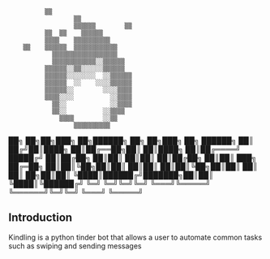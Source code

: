               ▒▒
	                  ▒▒
	                  ▒▒▒▒▒▒        ▒▒
	          ▒▒  ▒▒    ▒▒▒▒▒▒
	          ▒▒▒▒    ▒▒▒▒▒▒▒▒▒▒
	    ▒▒    ▒▒▒▒▒▒  ▒▒▒▒▒▒▒▒▒▒▒▒
	            ▒▒▒▒▒▒▒▒▒▒▒▒▒▒▒▒▒▒
	            ▒▒▒▒▒▒▒▒▒▒▒▒░░▒▒▒▒▒▒
	          ▒▒▒▒▒▒░░▒▒░░░░░░▒▒▒▒▒▒
	          ▒▒▒▒▒▒░░░░░░░░  ░░▒▒▒▒▒▒
	          ▒▒▒▒▒▒  ░░    ░░░░▒▒▒▒▒▒
	          ▒▒▒▒▒▒░░        ░░░░▒▒▒▒
	          ▒▒▒▒░░░░          ░░▒▒▒▒
	            ▒▒░░            ░░▒▒▒▒
	            ▒▒░░          ░░▒▒▒▒
	              ▒▒▒▒        ░░▒▒
	                  ▒▒▒▒▒▒▒▒▒▒


██╗  ██╗██╗███╗   ██╗██████╗ ██╗     ██╗███╗   ██╗ ██████╗
██║ ██╔╝██║████╗  ██║██╔══██╗██║     ██║████╗  ██║██╔════╝
█████╔╝ ██║██╔██╗ ██║██║  ██║██║     ██║██╔██╗ ██║██║  ███╗
██╔═██╗ ██║██║╚██╗██║██║  ██║██║     ██║██║╚██╗██║██║   ██║
██║  ██╗██║██║ ╚████║██████╔╝███████╗██║██║ ╚████║╚██████╔╝
╚═╝  ╚═╝╚═╝╚═╝  ╚═══╝╚═════╝ ╚══════╝╚═╝╚═╝  ╚═══╝ ╚═════╝

## Introduction

Kindling is a python tinder bot that allows a user to automate common tasks such as swiping and sending messages
